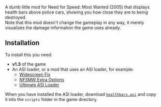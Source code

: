 A dumb little mod for Need for Speed: Most Wanted (2005) that displays health bars above police cars, showing you how close they are to being destroyed.  
Note that this mod doesn't change the gameplay in any way, it merely visualizes the damage information the game uses already.

## Installation

To install this you need:

* **v1.3** of the game
* An ASI loader, or a mod that uses an ASI loader, for example:
    * [Widescreen Fix](https://github.com/ThirteenAG/WidescreenFixesPack/releases/tag/nfsmw)
    * [NFSMW Extra Options](https://github.com/ExOptsTeam/NFSMWExOpts)
    * [Ultimate ASI Loader](https://github.com/ThirteenAG/Ultimate-ASI-Loader)

When you have installed the ASI loader, download [`healthbars.asi`](https://github.com/trelbutate/MWHealthbars/releases) and copy it into the `scripts` folder in the game directory.

